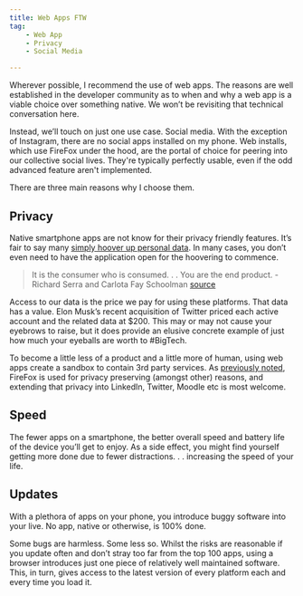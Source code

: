 ```yaml
---
title: Web Apps FTW
tag: 
    - Web App
    - Privacy
    - Social Media

---
```


Wherever possible, I recommend the use of web apps. The reasons are well established in the developer community as to when and why a web app is a viable choice over something native. We won’t be revisiting that technical conversation here.

Instead, we’ll touch on just one use case. Social media. With the exception of Instagram, there are no social apps installed on my phone. Web installs, which use FireFox under the hood, are the portal of choice for peering into our collective social lives. They're typically perfectly usable, even if the odd advanced feature aren't implemented.

There are three main reasons why I choose them.

## Privacy

Native smartphone apps are not know for their privacy friendly features. It’s fair to say many [simply hoover up personal data](https://www.wired.co.uk/article/tiktok-data-privacy). In many cases, you don’t even need to have the application open for the hoovering to commence.

> It is the consumer who is consumed. . . You are the end product. - Richard Serra and Carlota Fay Schoolman [source](https://quoteinvestigator.com/2017/07/16/product/)

Access to our data is the price we pay for using these platforms. That data has a value. Elon Musk’s recent acquisition of Twitter priced each active account and the related data at $200. This may or may not cause your eyebrows to raise, but it does provide an elusive concrete example of just how much your eyeballs are worth to #BigTech.

To become a little less of a product and a little more of human, using web apps create a sandbox to contain 3rd party services. As [previously noted](https://tonyedwardspz.co.uk/blog/switching-to-firefox/), FireFox is used for privacy preserving (amongst other) reasons, and extending that privacy into LinkedIn, Twitter, Moodle etc is most welcome.

## Speed

The fewer apps on a smartphone, the better overall speed and battery life of the device you’ll get to enjoy. As a side effect, you might find yourself getting more done due to fewer distractions. . . increasing the speed of your life.

## Updates

With a plethora of apps on your phone, you introduce buggy software into your live. No app, native or otherwise, is 100% done. 

Some bugs are harmless. Some less so. Whilst the risks are reasonable if you update often and don’t stray too far from the top 100 apps, using a browser introduces just one piece of relatively well maintained software. This, in turn, gives access to the latest version of every platform each and every time you load it.

